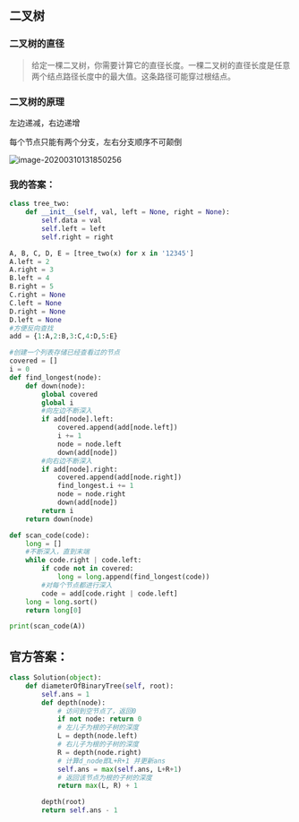 ## 二叉树

### 二叉树的直径

>   给定一棵二叉树，你需要计算它的直径长度。一棵二叉树的直径长度是任意两个结点路径长度中的最大值。这条路径可能穿过根结点。

### 二叉树的原理

左边递减，右边递增

每个节点只能有两个分支，左右分支顺序不可颠倒

![image-20200310131850256](C:\Users\DELL\AppData\Roaming\Typora\typora-user-images\image-20200310131850256.png)

### 我的答案：

```python
class tree_two:
    def __init__(self, val, left = None, right = None):
        self.data = val
        self.left = left
        self.right = right

A, B, C, D, E = [tree_two(x) for x in '12345']
A.left = 2
A.right = 3
B.left = 4
B.right = 5
C.right = None
C.left = None
D.right = None
D.left = None
#方便反向查找
add = {1:A,2:B,3:C,4:D,5:E}

#创建一个列表存储已经查看过的节点
covered = []
i = 0
def find_longest(node):
    def down(node):
        global covered
        global i
        #向左边不断深入
        if add[node].left:
            covered.append(add[node.left])
            i += 1
            node = node.left
            down(add[node])
        #向右边不断深入
        if add[node].right:
            covered.append(add[node.right])
            find_longest.i += 1
            node = node.right
            down(add[node])   
        return i
    return down(node)

def scan_code(code):
    long = []
    #不断深入，直到末端
    while code.right | code.left:
        if code not in covered:
            long = long.append(find_longest(code))
        #对每个节点都进行深入
        code = add[code.right | code.left]
    long = long.sort()
    return long[0]

print(scan_code(A))
```

## 官方答案：

```python
class Solution(object):
    def diameterOfBinaryTree(self, root):
        self.ans = 1
        def depth(node):
            # 访问到空节点了，返回0
            if not node: return 0
            # 左儿子为根的子树的深度
            L = depth(node.left)
            # 右儿子为根的子树的深度
            R = depth(node.right)
            # 计算d_node即L+R+1 并更新ans
            self.ans = max(self.ans, L+R+1)
            # 返回该节点为根的子树的深度
            return max(L, R) + 1

        depth(root)
        return self.ans - 1

```


